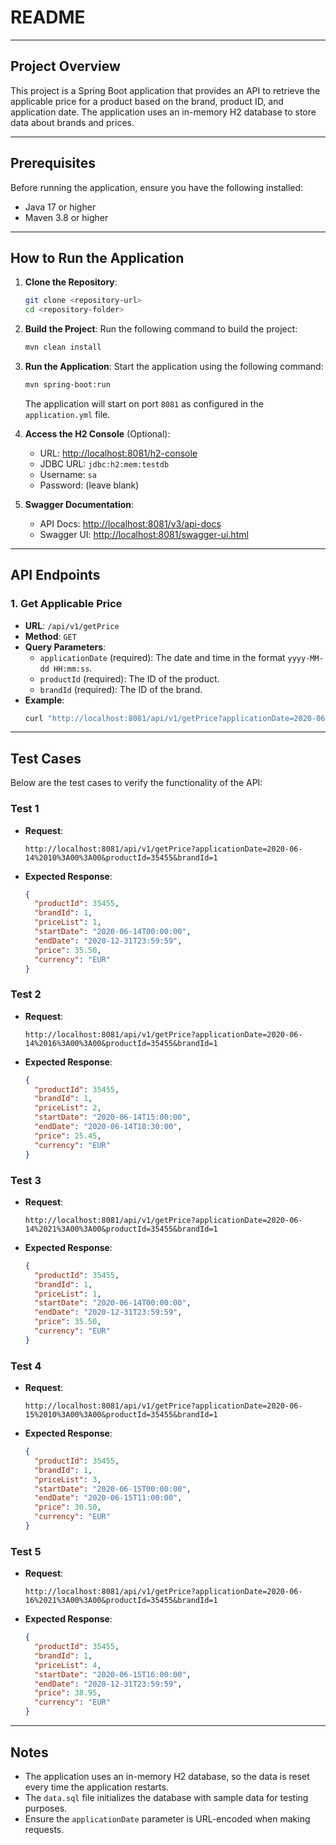 # README

---

## Project Overview

This project is a Spring Boot application that provides an API to retrieve the applicable price for a product based on the brand, product ID, and application date. The application uses an in-memory H2 database to store data about brands and prices.

---

## Prerequisites

Before running the application, ensure you have the following installed:

- Java 17 or higher
- Maven 3.8 or higher

---

## How to Run the Application

1. **Clone the Repository**:
   ```bash
   git clone <repository-url>
   cd <repository-folder>
   ```

2. **Build the Project**:
   Run the following command to build the project:
   ```bash
   mvn clean install
   ```

3. **Run the Application**:
   Start the application using the following command:
   ```bash
   mvn spring-boot:run
   ```
   The application will start on port `8081` as configured in the `application.yml` file.

4. **Access the H2 Console** (Optional):
    - URL: [http://localhost:8081/h2-console](http://localhost:8081/h2-console)
    - JDBC URL: `jdbc:h2:mem:testdb`
    - Username: `sa`
    - Password: (leave blank)

5. **Swagger Documentation**:
    - API Docs: [http://localhost:8081/v3/api-docs](http://localhost:8081/v3/api-docs)
    - Swagger UI: [http://localhost:8081/swagger-ui.html](http://localhost:8081/swagger-ui.html)

---

## API Endpoints

### 1. **Get Applicable Price**
- **URL**: `/api/v1/getPrice`
- **Method**: `GET`
- **Query Parameters**:
    - `applicationDate` (required): The date and time in the format `yyyy-MM-dd HH:mm:ss`.
    - `productId` (required): The ID of the product.
    - `brandId` (required): The ID of the brand.
- **Example**:
  ```bash
  curl "http://localhost:8081/api/v1/getPrice?applicationDate=2020-06-14%2010%3A00%3A00&productId=35455&brandId=1"
  ```

---

## Test Cases

Below are the test cases to verify the functionality of the API:

### Test 1
- **Request**:
  ```
  http://localhost:8081/api/v1/getPrice?applicationDate=2020-06-14%2010%3A00%3A00&productId=35455&brandId=1
  ```
- **Expected Response**:
  ```json
  {
    "productId": 35455,
    "brandId": 1,
    "priceList": 1,
    "startDate": "2020-06-14T00:00:00",
    "endDate": "2020-12-31T23:59:59",
    "price": 35.50,
    "currency": "EUR"
  }
  ```

### Test 2
- **Request**:
  ```
  http://localhost:8081/api/v1/getPrice?applicationDate=2020-06-14%2016%3A00%3A00&productId=35455&brandId=1
  ```
- **Expected Response**:
  ```json
  {
    "productId": 35455,
    "brandId": 1,
    "priceList": 2,
    "startDate": "2020-06-14T15:00:00",
    "endDate": "2020-06-14T18:30:00",
    "price": 25.45,
    "currency": "EUR"
  }
  ```

### Test 3
- **Request**:
  ```
  http://localhost:8081/api/v1/getPrice?applicationDate=2020-06-14%2021%3A00%3A00&productId=35455&brandId=1
  ```
- **Expected Response**:
  ```json
  {
    "productId": 35455,
    "brandId": 1,
    "priceList": 1,
    "startDate": "2020-06-14T00:00:00",
    "endDate": "2020-12-31T23:59:59",
    "price": 35.50,
    "currency": "EUR"
  }
  ```

### Test 4
- **Request**:
  ```
  http://localhost:8081/api/v1/getPrice?applicationDate=2020-06-15%2010%3A00%3A00&productId=35455&brandId=1
  ```
- **Expected Response**:
  ```json
  {
    "productId": 35455,
    "brandId": 1,
    "priceList": 3,
    "startDate": "2020-06-15T00:00:00",
    "endDate": "2020-06-15T11:00:00",
    "price": 30.50,
    "currency": "EUR"
  }
  ```

### Test 5
- **Request**:
  ```
  http://localhost:8081/api/v1/getPrice?applicationDate=2020-06-16%2021%3A00%3A00&productId=35455&brandId=1
  ```
- **Expected Response**:
  ```json
  {
    "productId": 35455,
    "brandId": 1,
    "priceList": 4,
    "startDate": "2020-06-15T16:00:00",
    "endDate": "2020-12-31T23:59:59",
    "price": 38.95,
    "currency": "EUR"
  }
  ```

---

## Notes

- The application uses an in-memory H2 database, so the data is reset every time the application restarts.
- The `data.sql` file initializes the database with sample data for testing purposes.
- Ensure the `applicationDate` parameter is URL-encoded when making requests.
